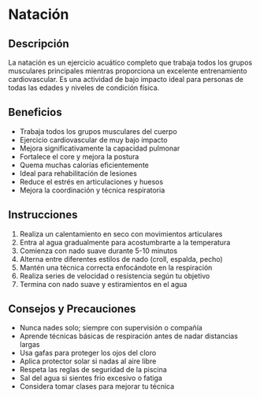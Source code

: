 # Natación

## Descripción

La natación es un ejercicio acuático completo que trabaja todos los grupos musculares principales mientras proporciona un excelente entrenamiento cardiovascular. Es una actividad de bajo impacto ideal para personas de todas las edades y niveles de condición física.

## Beneficios

- Trabaja todos los grupos musculares del cuerpo
- Ejercicio cardiovascular de muy bajo impacto
- Mejora significativamente la capacidad pulmonar
- Fortalece el core y mejora la postura
- Quema muchas calorías eficientemente
- Ideal para rehabilitación de lesiones
- Reduce el estrés en articulaciones y huesos
- Mejora la coordinación y técnica respiratoria

## Instrucciones

1. Realiza un calentamiento en seco con movimientos articulares
2. Entra al agua gradualmente para acostumbrarte a la temperatura
3. Comienza con nado suave durante 5-10 minutos
4. Alterna entre diferentes estilos de nado (croll, espalda, pecho)
5. Mantén una técnica correcta enfocándote en la respiración
6. Realiza series de velocidad o resistencia según tu objetivo
7. Termina con nado suave y estiramientos en el agua

## Consejos y Precauciones

- Nunca nades solo; siempre con supervisión o compañía
- Aprende técnicas básicas de respiración antes de nadar distancias largas
- Usa gafas para proteger los ojos del cloro
- Aplica protector solar si nadas al aire libre
- Respeta las reglas de seguridad de la piscina
- Sal del agua si sientes frío excesivo o fatiga
- Considera tomar clases para mejorar tu técnica